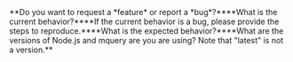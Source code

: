 <!-- *Before creating an issue please make sure you are using the latest version of mquery -->**Do you want to request a *feature* or report a *bug*?****What is the current behavior?****If the current behavior is a bug, please provide the steps to reproduce.****What is the expected behavior?****What are the versions of Node.js and mquery are you are using? Note that "latest" is not a version.**
